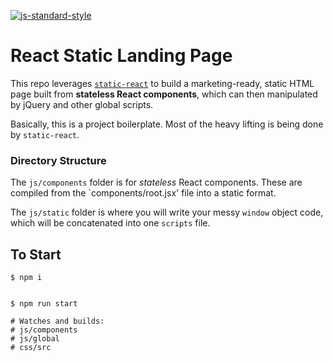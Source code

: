 [![js-standard-style](https://cdn.rawgit.com/feross/standard/master/badge.svg)](https://github.com/feross/standard)

# React Static Landing Page

This repo leverages [`static-react`](http://github.com/jxnblk/static-react) to
build a marketing-ready, static HTML page built from **stateless React components**,
which can then manipulated by jQuery and other global scripts.

Basically, this is a project boilerplate. Most of the heavy lifting is being done by `static-react`.

### Directory Structure

The `js/components` folder is for *stateless* React components. These are compiled
from the `components/root.jsx' file into a static format.

The `js/static` folder is where you will write your messy `window` object code, which will be concatenated into one `scripts` file.


## To Start

```shell
$ npm i
```

```shell

$ npm run start

# Watches and builds:
# js/components
# js/global
# css/src

```
